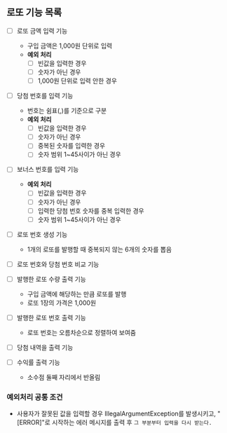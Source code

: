 ## 로또 기능 목록

- [ ] 로또 금액 입력 기능
  - 구입 금액은 1,000원 단위로 입력
  - **예외 처리**
      - [ ] 빈값을 입력한 경우
      - [ ] 숫자가 아닌 경우
      - [ ] 1,000원 단위로 입력 안한 경우
- [ ] 당첨 번호를 입력 기능
  - 번호는 쉼표(,)를 기준으로 구분
  - **예외 처리**
      - [ ] 빈값을 입력한 경우
      - [ ] 숫자가 아닌 경우
      - [ ] 중복된 숫자를 입력한 경우
      - [ ] 숫자 범위 1~45사이가 아닌 경우
- [ ] 보너스 번호를 입력 기능
    - **예외 처리**
        - [ ] 빈값을 입력한 경우
        - [ ] 숫자가 아닌 경우
        - [ ] 입력한 당첨 번호 숫자를 중복 입력한 경우
        - [ ] 숫자 범위 1~45사이가 아닌 경우

- [ ] 로또 번호 생성 기능
  - 1개의 로또를 발행할 때 중복되지 않는 6개의 숫자를 뽑음
- [ ] 로또 번호와 당첨 번호 비교 기능

- [ ] 발행한 로또 수량 출력 기능
  - 구입 금액에 해당하는 만큼 로또를 발행
  - 로또 1장의 가격은 1,000원
- [ ] 발행한 로또 번호 출력 기능
    - 로또 번호는 오름차순으로 정렬하여 보여줌
- [ ] 당첨 내역을 출력 기능
- [ ] 수익률 출력 기능
  - 소수점 둘째 자리에서 반올림

### 예외처리 공통 조건
- 사용자가 잘못된 값을 입력할 경우 IllegalArgumentException를 발생시키고,
"[ERROR]"로 시작하는 에러 메시지를 출력 후 `그 부분부터 입력을 다시 받는다.`